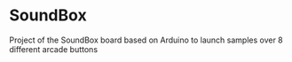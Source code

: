 # SoundBox
Project of the SoundBox board based on Arduino to launch samples over 8 different arcade buttons
